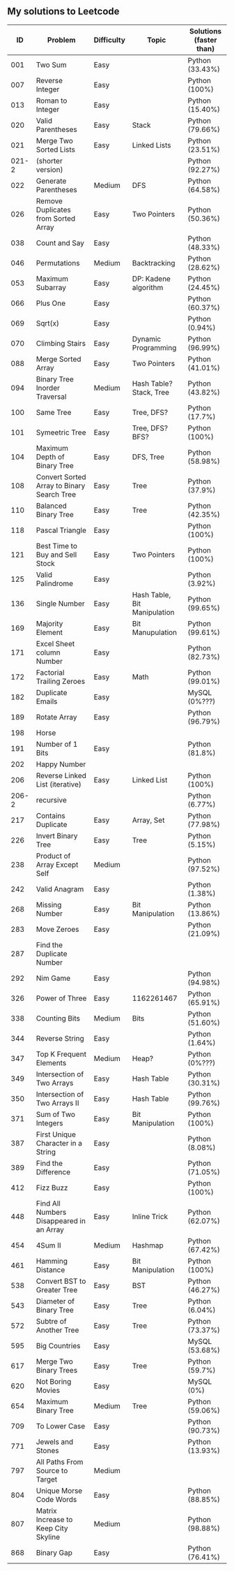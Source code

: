 ## My solutions to Leetcode


ID  | Problem 				       	| Difficulty| Topic                        	| Solutions (faster than)
----|------------------------------	|-----------|------------------------------	|--------------------------
001 | Two Sum 						| Easy		| 								| Python (33.43%)
007 | Reverse Integer 				| Easy		|								| Python (100%)
013 | Roman to Integer 				| Easy 		| 								| Python (15.40%)
020 | Valid Parentheses 			| Easy 		| Stack							| Python (79.66%)
021 | Merge Two Sorted Lists 		| Easy		| Linked Lists 					| Python (23.51%)
021-2 | (shorter version)				|			|								| Python (92.27%)
022 | Generate Parentheses			| Medium	| DFS							| Python (64.58%)
026 | Remove Duplicates from Sorted Array | Easy | Two Pointers 				| Python (50.36%)
038	| Count and Say					| Easy		|								| Python (48.33%)
046 | Permutations                 	| Medium   	| Backtracking                 	| Python (28.62%)
053	| Maximum Subarray				| Easy		| DP: Kadene algorithm			| Python (24.45%)
066 | Plus One						| Easy		| 								| Python (60.37%)
069 | Sqrt(x)						| Easy		|								| Python (0.94%)
070 | Climbing Stairs				| Easy		| Dynamic Programming			| Python (96.99%)
088 | Merge Sorted Array        	| Easy 		| Two Pointers 					| Python (41.01%)
094 | Binary Tree Inorder Traversal	| Medium   	| Hash Table? Stack, Tree     	| Python (43.82%)
100 | Same Tree                    	| Easy   	| Tree, DFS?                   	| Python (17.7%)
101 | Symeetric Tree               	| Easy     	| Tree, DFS? BFS?              	| Python (100%)
104 | Maximum Depth of Binary Tree 	| Easy     	| DFS, Tree                    	| Python (58.98%)
108 | Convert Sorted Array to Binary Search Tree | Easy | Tree 					| Python (37.9%)
110 | Balanced Binary Tree 			| Easy		| Tree 							| Python (42.35%)
118 | Pascal Triangle				| Easy		|								| Python (100%)
121 | Best Time to Buy and Sell Stock| Easy		| Two Pointers					| Python (100%)
125 | Valid Palindrome				| Easy		|								| Python (3.92%)
136 | Single Number                	| Easy     	| Hash Table, Bit Manipulation 	| Python (99.65%)
169 | Majority Element             	| Easy     	| Bit Manupulation             	| Python (99.61%)
171 | Excel Sheet column Number    	| Easy     	|                              	| Python (82.73%)
172 | Factorial Trailing Zeroes		| Easy		| Math 							| Python (99.01%)
182 | Duplicate Emails				| Easy		|								| MySQL	(0%???)
189 | Rotate Array  				| Easy  	| 								| Python (96.79%)
198 | Horse
191 | Number of 1 Bits				| Easy		|								| Python (81.8%)
202 | Happy Number
206 | Reverse Linked List (iterative)| Easy		| Linked List 					| Python (100%)
206-2 | recursive					|			|								| Python (6.77%)
217 | Contains Duplicate           	| Easy     	| Array, Set                   	| Python (77.98%)
226 | Invert Binary Tree           	| Easy     	| Tree                         	| Python (5.15%)
238 | Product of Array Except Self 	| Medium   	|                              	| Python (97.52%)
242 | Valid Anagram                	| Easy     	|                              	| Python (1.38%)
268 | Missing Number			   	| Easy     	| Bit Manipulation 			   	| Python (13.86%)
283 | Move Zeroes					| Easy		| 								| Python (21.09%)
287 | Find the Duplicate Number
292 | Nim Game						| Easy		| 								| Python (94.98%)
326 | Power of Three				| Easy 		| 1162261467					| Python (65.91%)
338 | Counting Bits 				| Medium	| Bits							| Python (51.60%)
344 | Reverse String				| Easy		| 								| Python (1.64%)
347 | Top K Frequent Elements		| Medium	| Heap?							| Python (0%???)
349 | Intersection of Two Arrays   	| Easy 		| Hash Table 					| Python (30.31%)
350 | Intersection of Two Arrays II | Easy		| Hash Table 					| Python (99.76%)
371 | Sum of Two Integers			| Easy		| Bit Manipulation				| Python (100%)
387 | First Unique Character in a String | Easy	| 								| Python (8.08%)
389 | Find the Difference			| Easy		| 								| Python (71.05%)
412 | Fizz Buzz						| Easy		| 								| Python (100%)
448 | Find All Numbers Disappeared in an Array | Easy | Inline Trick			| Python (62.07%)
454 | 4Sum II 						| Medium	| Hashmap						| Python (67.42%)
461 | Hamming Distance				| Easy		| Bit Manipulation				| Python (100%)
538 | Convert BST to Greater Tree   | Easy      | BST                           | Python (46.27%)
543 | Diameter of Binary Tree  		| Easy		| Tree 							| Python (6.04%)
572 | Subtre of Another Tree 		| Easy 		| Tree 							| Python (73.37%)
595 | Big Countries					| Easy		|								| MySQL	(53.68%)
617 | Merge Two Binary Trees		| Easy		| Tree 							| Python (59.7%)
620 | Not Boring Movies				| Easy		|								| MySQL (0%)
654 | Maximum Binary Tree 			| Medium	| Tree  						| Python (59.06%)
709 | To Lower Case 				| Easy		| 								| Python (90.73%)
771 | Jewels and Stones				| Easy		| 								| Python (13.93%)
797 | All Paths From Source to Target| Medium	|
804 | Unique Morse Code Words		| Easy		|								| Python (88.85%)
807 | Matrix Increase to Keep City Skyline| Medium | 							| Python (98.88%)
868 | Binary Gap					| Easy		|								| Python (76.41%)



